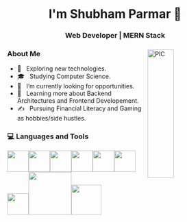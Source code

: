 <h1 align="center">I'm Shubham Parmar 👋 </h1>
<h3 align="center"> Web Developer | MERN Stack </h3>
<div>
  <img width = "35%" align="right" alt="PIC" height="300px" src="https://github-readme-stats.vercel.app/api?username=shubhamparmar8&theme=buefy&show_icons=true" />
<div align="left"> 
  <h3> About Me </h3>

  - 🤔 &nbsp; Exploring new technologies.
  - 🎓 &nbsp; Studying Computer Science.
  - 💼 &nbsp; I’m currently looking for opportunities.
  - 🌱 &nbsp; Learning more about Backend Architectures and Frontend Developement.
  - ✍️ &nbsp; Pursuing Financial Literacy and Gaming as hobbies/side hustles.  
</div> 
</div>

<div>
  <h3> 💻 Languages and Tools </h3>
  <p>
   <img src="https://media.giphy.com/media/3rCcV6sC1o2GY/giphy.gif" width="50"><img src="https://media3.giphy.com/media/ln7z2eWriiQAllfVcn/200w.webp" width="50"><img src="https://i.giphy.com/media/LMt9638dO8dftAjtco/200.webp"   width="50"><img src="https://i.giphy.com/media/eNAsjO55tPbgaor7ma/200w.webp" width="50"><img src="https://i.giphy.com/media/IdyAQJVN2kVPNUrojM/200.webp" width="50"><img src="https://media3.giphy.com/media/kdFc8fubgS31b8DsVu/giphy.webp" width="50"><img src="https://media.giphy.com/media/SU2ic3wTfuC6JhD1lA/giphy.gif" width="50"><img src="https://media.giphy.com/media/kH1DBkPNyZPOk0BxrM/giphy.gif" width="100"><img src="https://media.giphy.com/media/SsCYf6DRFJrOpP0IoM/giphy.gif" width="70">
  <p>
</div> 
